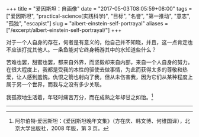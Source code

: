 +++
title = "爱因斯坦：自画像"
date = "2017-05-03T08:05:59+08:00"
tags = ["爱因斯坦", "practical-science(实践科学)", "目标", "名誉", "第一推动", "意志", "孤独", "escapist"]
slug = "albert-einstein-self-portrayal"
aliases = ["/excerpt/albert-einstein-self-portrayal/"]
+++

对于一个人自身的存在，何者是有意义的，他自己并不知晓，并且，这一点肯定也不应该打扰其他人。一条鱼能对它终身畅游其中的水知道些什么？

苦难也罢，甜蜜也罢，都来自外界，而坚毅却来自内部，来自一个人自身的努力。在很大程度上，我都是受我的本性的驱使去做事情，为此而获得太多的尊敬和热爱，让人感到羞愧。仇恨之箭也射向了我，但从未伤害我，因为它们从某种程度上属于另一个世界，而我与之没有多少关联。

我孤寂地生活着，年轻时痛苦万分，而在成熟之年却甘之如饴。[^1]

---

[^1]: 阿尔伯特·爱因斯坦：《爱因斯坦晚年文集》（方在庆、韩文博、何维国译），北京大学出版社，2008 年版，第 3 页。
